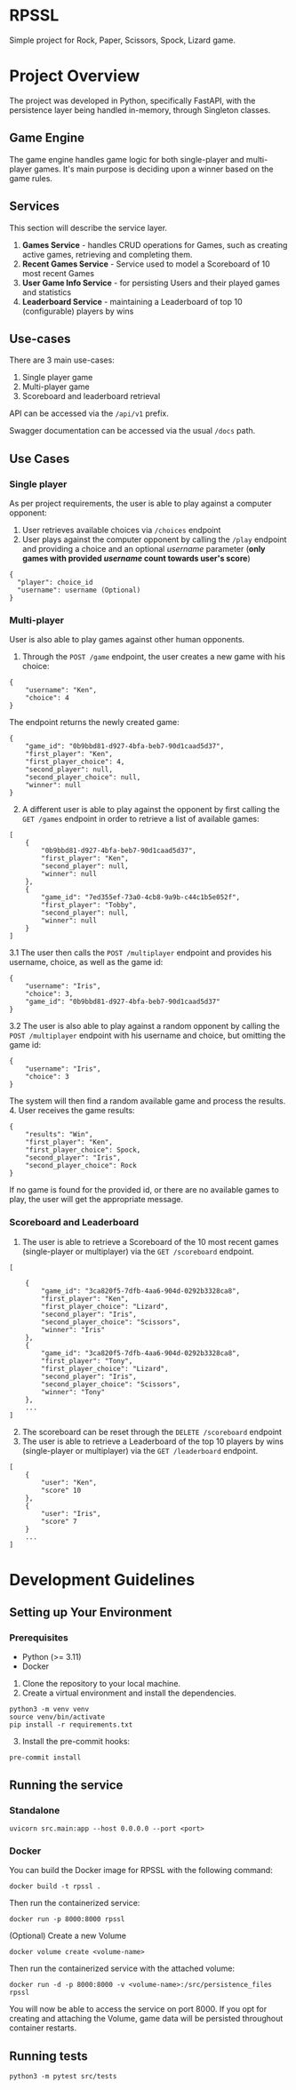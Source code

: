 # RPSSL
Simple project for Rock, Paper, Scissors, Spock, Lizard game.
# Project Overview
The project was developed in Python, specifically  FastAPI, with the persistence layer being handled in-memory, through Singleton classes.
## Game Engine
The game engine handles game logic for both single-player and multi-player games. It's main purpose is deciding upon a winner based on the game rules.
## Services
This section will describe the service layer.
1. **Games Service** - handles CRUD operations for Games, such as creating active games, retrieving and completing them.
2. **Recent Games Service** - Service used to model a Scoreboard of 10 most recent Games
3. **User Game Info Service** - for persisting Users and their played games and statistics
4. **Leaderboard Service** - maintaining a Leaderboard of top 10 (configurable) players by wins
## Use-cases
There are 3 main use-cases:
1. Single player game
2. Multi-player game
3. Scoreboard and leaderboard retrieval

API can be accessed via the `/api/v1` prefix.

Swagger documentation can be accessed via the usual `/docs` path.
## Use Cases
### Single player
As per project requirements, the user is able to play against a computer opponent:
1. User retrieves available choices via `/choices` endpoint
2. User plays against the computer opponent by calling the `/play` endpoint and providing a choice
and an optional *username* parameter (**only games with provided *username* count towards user's score**)
```
{
  "player": choice_id
  "username": username (Optional)
}
```
### Multi-player
User is also able to play games against other human opponents.
1. Through the `POST /game` endpoint, the user creates a new game with his choice:
```
{
    "username": "Ken",
    "choice": 4
}
```
The endpoint returns the newly created game:
```
{
    "game_id": "0b9bbd81-d927-4bfa-beb7-90d1caad5d37",
    "first_player": "Ken",
    "first_player_choice": 4,
    "second_player": null,
    "second_player_choice": null,
    "winner": null
}
```
2. A different user is able to play against the opponent by first calling the `GET /games` endpoint in order to retrieve a list of available games:
```
[
    {
        "0b9bbd81-d927-4bfa-beb7-90d1caad5d37",
        "first_player": "Ken",
        "second_player": null,
        "winner": null
    },
    {
        "game_id": "7ed355ef-73a0-4cb8-9a9b-c44c1b5e052f",
        "first_player": "Tobby",
        "second_player": null,
        "winner": null
    }
]
```
3.1 The user then calls the `POST /multiplayer` endpoint and provides his username, choice, as well as the game id:
```
{
    "username": "Iris",
    "choice": 3,
    "game_id": "0b9bbd81-d927-4bfa-beb7-90d1caad5d37"
}
```
3.2 The user is also able to play against a random opponent by calling the `POST /multiplayer` endpoint with his username and choice, but omitting the game id:
```
{
    "username": "Iris",
    "choice": 3
}
```
The system will then find a random available game and process the results.
4. User receives the game results:
```
{
    "results": "Win",
    "first_player": "Ken",
    "first_player_choice": Spock,
    "second_player": "Iris",
    "second_player_choice": Rock
}
```
If no game is found for the provided id, or there are no available games to play, the user will get the appropriate message.
### Scoreboard and Leaderboard
1. The user is able to retrieve a Scoreboard of the 10 most recent games (single-player or multiplayer) via the `GET /scoreboard` endpoint.
```
[

    {
        "game_id": "3ca820f5-7dfb-4aa6-904d-0292b3328ca8",
        "first_player": "Ken",
        "first_player_choice": "Lizard",
        "second_player": "Iris",
        "second_player_choice": "Scissors",
        "winner": "Iris"
    },
    {
        "game_id": "3ca820f5-7dfb-4aa6-904d-0292b3328ca8",
        "first_player": "Tony",
        "first_player_choice": "Lizard",
        "second_player": "Iris",
        "second_player_choice": "Scissors",
        "winner": "Tony"
    },
    ...
]
```
2. The scoreboard can be reset through the `DELETE /scoreboard` endpoint
3. The user is able to retrieve a Leaderboard of the top 10 players by wins (single-player or multiplayer) via the `GET /leaderboard` endpoint.
```
[
    {
        "user": "Ken",
        "score" 10
    },
    {
        "user": "Iris",
        "score" 7
    }
    ...
]
```
# Development Guidelines
## Setting up Your Environment
### Prerequisites
- Python (>= 3.11)
- Docker
1. Clone the repository to your local machine.
2. Create a virtual environment and install the dependencies.
```
python3 -m venv venv
source venv/bin/activate
pip install -r requirements.txt
```
3. Install the pre-commit hooks:
```
pre-commit install
```
## Running the service
### Standalone
```
uvicorn src.main:app --host 0.0.0.0 --port <port>
```
### Docker
You can build the Docker image for RPSSL with the following command:
```
docker build -t rpssl .
```
Then run the containerized service:
```
docker run -p 8000:8000 rpssl
```

(Optional) Create a new Volume
```
docker volume create <volume-name>
```
Then run the containerized service with the attached volume:
```
docker run -d -p 8000:8000 -v <volume-name>:/src/persistence_files rpssl
```
You will now be able to access the service on port 8000. If you opt for creating and attaching the Volume,
game data will be persisted throughout container restarts.
## Running tests
```
python3 -m pytest src/tests
```
